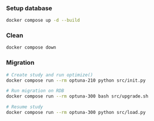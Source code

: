 ### Setup database

```sh
docker compose up -d --build
```

### Clean

```sh
docker compose down
```

### Migration

```sh
# Create study and run optimize()
docker compose run --rm optuna-210 python src/init.py

# Run migration on RDB
docker compose run --rm optuna-300 bash src/upgrade.sh

# Resume study
docker compose run --rm optuna-300 python src/load.py
```
